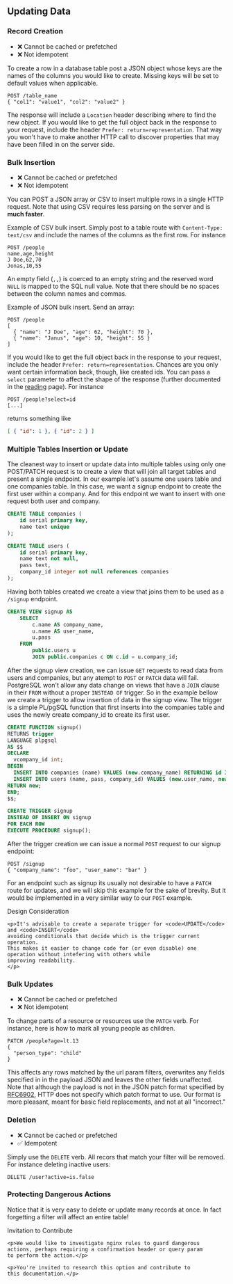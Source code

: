 ## Updating Data

### Record Creation

* ❌ Cannot be cached or prefetched
* ❌ Not idempotent

To create a row in a database table post a JSON object whose keys
are the names of the columns you would like to create. Missing keys
will be set to default values when applicable.

```HTTP
POST /table_name
{ "col1": "value1", "col2": "value2" }
```

The response will include a `Location` header describing where to
find the new object. If you would like to get the full object back
in the response to your request, include the header `Prefer:
return=representation`. That way you won't have to make another
HTTP call to discover properties that may have been filled in on
the server side.

### Bulk Insertion

* ❌ Cannot be cached or prefetched
* ❌ Not idempotent

You can POST a JSON array or CSV to insert multiple rows in a single
HTTP request. Note that using CSV requires less parsing on the server
and is **much faster**.

Example of CSV bulk insert. Simply post to a table route with
`Content-Type: text/csv` and include the names of the columns as
the first row. For instance

```HTTP
POST /people
name,age,height
J Doe,62,70
Jonas,10,55
```

An empty field (`,,`) is coerced to an empty string and the reserved
word `NULL` is mapped to the SQL null value. Note that there should
be no spaces between the column names and commas.

Example of JSON bulk insert. Send an array:

```HTTP
POST /people
[
  { "name": "J Doe", "age": 62, "height": 70 },
  { "name": "Janus", "age": 10, "height": 55 }
]
```

If you would like to get the full object back in the response to
your request, include the header `Prefer: return=representation`.
Chances are you only want certain information back, though, like
created ids. You can pass a `select` parameter to affect the shape
of the response (further documented in the [reading](/api/reading/)
page). For instance

```HTTP
POST /people?select=id
[...]
```
returns something like
```json
[ { "id": 1 }, { "id": 2 } ]
```

### Multiple Tables Insertion or Update

The cleanest way to insert or update data into multiple tables using only one POST/PATCH request
is to create a view that will join all target tables and present a single endpoint.
In our example let's assume one users table and one companies table.
In this case, we want a signup endpoint to create the first user within a company.
And for this endpoint we want to insert with one request both user and company.

```SQL
CREATE TABLE companies (
    id serial primary key,
    name text unique
);

CREATE TABLE users (
    id serial primary key,
    name text not null,
    pass text,
    company_id integer not null references companies
);
```

Having both tables created we create a view that joins them to be used
as a ```/signup``` endpoint.

```SQL
CREATE VIEW signup AS
    SELECT
        c.name AS company_name,
        u.name AS user_name,
        u.pass
    FROM
        public.users u
        JOIN public.companies c ON c.id = u.company_id;

```

After the signup view creation, we can issue ```GET``` requests to read data
from users and companies, but any atempt to ```POST``` or ```PATCH``` data will fail.
PostgreSQL won't allow any data change on views that have a ```JOIN``` 
clause in their ```FROM``` without a proper ```INSTEAD OF``` trigger.
So in the example bellow we create a trigger to allow insertion of data in the signup view.
The trigger is a simple PL/pgSQL function that first inserts into the companies table and
uses the newly create company_id to create its first user.


```SQL
CREATE FUNCTION signup()
RETURNS trigger
LANGUAGE plpgsql
AS $$
DECLARE
  vcompany_id int;
BEGIN
  INSERT INTO companies (name) VALUES (new.company_name) RETURNING id INTO vcompany_id;
  INSERT INTO users (name, pass, company_id) VALUES (new.user_name, new.pass, vcompany_id);
RETURN new;
END;
$$;

CREATE TRIGGER signup
INSTEAD OF INSERT ON signup
FOR EACH ROW
EXECUTE PROCEDURE signup();
```

After the trigger creation we can issue a normal ```POST``` request to our signup endpoint:

```HTTP
POST /signup
{ "company_name": "foo", "user_name": "bar" }
```

For an endpoint such as signup its usually not desirable to have a ```PATCH``` route for updates,
and we will skip this example for the sake of brevity. But it would be implemented in a very
similar way to our ```POST``` example.

<div class="admonition note">
    <p class="admonition-title">Design Consideration</p>

    <p>It's advisable to create a separate trigger for <code>UPDATE</code> and <code>INSERT</code>
    avoiding conditionals that decide which is the trigger current operation.
    This makes it easier to change code for (or even disable) one operation without intefering with others while
    improving readability.
    </p>
</div>

### Bulk Updates

* ❌ Cannot be cached or prefetched
* ❌ Not idempotent

To change parts of a resource or resources use the `PATCH` verb.
For instance, here is how to mark all young people as children.

```HTTP
PATCH /people?age=lt.13
{
  "person_type": "child"
}
```

This affects any rows matched by the url param filters, overwrites
any fields specified in in the payload JSON and leaves the other
fields unaffected. Note that although the payload is not in the
JSON patch format specified by
[RFC6902](https://tools.ietf.org/html/rfc6902), HTTP does not specify
which patch format to use. Our format is more pleasant, meant for
basic field replacements, and not at all "incorrect."

### Deletion

* ❌ Cannot be cached or prefetched
* ✅ Idempotent

Simply use the `DELETE` verb. All recors that match your filter
will be removed. For instance deleting inactive users:

```HTTP
DELETE /user?active=is.false
```

### Protecting Dangerous Actions

Notice that it is very easy to delete or update many records at
once. In fact forgetting a filter will affect an entire table!

<div class="admonition warning">
    <p class="admonition-title">Invitation to Contribute</p>

    <p>We would like to investigate nginx rules to guard dangerous
    actions, perhaps requiring a confirmation header or query param
    to perform the action.</p>

    <p>You're invited to research this option and contribute to
    this documentation.</p>
</div>
